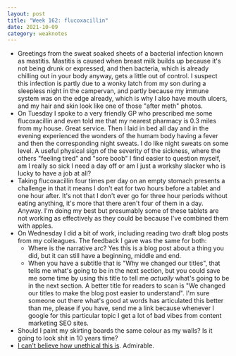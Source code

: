 ```yaml
---
layout: post
title: "Week 162: flucoxacillin"
date: 2021-10-09
category: weaknotes
---
```

* Greetings from the sweat soaked sheets of a bacterial infection known as mastitis. Mastitis is caused when breast milk builds up because it's not being drunk or expressed, and then bacteria, which is already chilling out in your body anyway, gets a little out of control. I suspect this infection is partly due to a wonky latch from my son during a sleepless night in the campervan, and partly because my immune system was on the edge already, which is why I also have mouth ulcers, and my hair and skin look like one of those "after meth" photos.
* On Tuesday I spoke to a very friendly GP who prescribed me some flucoxacillin and even told me that my nearest pharmacy is 0.3 miles from my house. Great service. Then I laid in bed all day and in the evening experienced the wonders of the humam body having a fever and then the corresponding night sweats. I do like night sweats on some level. A useful physical sign of the severity of the sickness, where the others "feeling tired" and "sore boob" I find easier to question myself, am I really so sick I need a day off or am I just a workshy slacker who is lucky to have a job at all?
* Taking flucoxacillin four times per day on an empty stomach presents a challenge in that it means I don't eat for two hours before a tablet and one hour after. It's not that I don't ever go for three hour periods without eating anything, it's more that there aren't four of them in a day. Anyway. I'm doing my best but presumably some of these tablets are not working as effectively as they could be because I've combined them with apples.
* On Wednesday I did a bit of work, including reading two draft blog posts from my colleagues. The feedback I gave was the same for both:
  * Where is the narrative arc? Yes this is a blog post about a thing you did, but it can still have a beginning, middle and end.
  * When you have a subtitle that is "Why we changed our titles", that tells me what's going to be in the next section, but you could save me some time by using this title to tell me _actually_ what's going to be in the next section. A better title for readers to scan is "We changed our titles to make the blog post easier to understand". I'm sure someone out there what's good at words has articulated this better than me, please if you have, send me a link because whenever I google for this particular topic I get a lot of bad vibes from content marketing SEO sites.
* Should I paint my skirting boards the same colour as my walls? Is it going to look shit in 10 years time?
* [I can't believe how unethical this is](https://www.theguardian.com/money/2021/oct/08/omni-energy-switched-unprofitable-customers-without-express-consent). Admirable.
